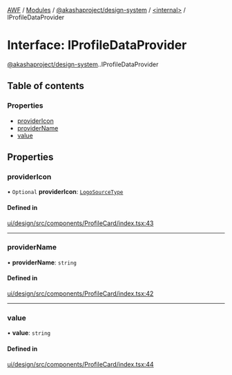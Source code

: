 [AWF](../README.md) / [Modules](../modules.md) / [@akashaproject/design-system](../modules/akashaproject_design_system.md) / [<internal\>](../modules/akashaproject_design_system._internal_.md) / IProfileDataProvider

# Interface: IProfileDataProvider

[@akashaproject/design-system](../modules/akashaproject_design_system.md).[<internal>](../modules/akashaproject_design_system._internal_.md).IProfileDataProvider

## Table of contents

### Properties

- [providerIcon](akashaproject_design_system._internal_.IProfileDataProvider.md#providericon)
- [providerName](akashaproject_design_system._internal_.IProfileDataProvider.md#providername)
- [value](akashaproject_design_system._internal_.IProfileDataProvider.md#value)

## Properties

### providerIcon

• `Optional` **providerIcon**: [`LogoSourceType`](akashaproject_design_system._internal_.LogoSourceType.md)

#### Defined in

[ui/design/src/components/ProfileCard/index.tsx:43](https://github.com/AKASHAorg/akasha-world-framework/blob/d81a7246/ui/design/src/components/ProfileCard/index.tsx#L43)

___

### providerName

• **providerName**: `string`

#### Defined in

[ui/design/src/components/ProfileCard/index.tsx:42](https://github.com/AKASHAorg/akasha-world-framework/blob/d81a7246/ui/design/src/components/ProfileCard/index.tsx#L42)

___

### value

• **value**: `string`

#### Defined in

[ui/design/src/components/ProfileCard/index.tsx:44](https://github.com/AKASHAorg/akasha-world-framework/blob/d81a7246/ui/design/src/components/ProfileCard/index.tsx#L44)
